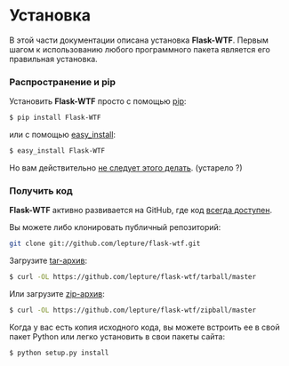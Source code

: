 # Установка

В этой части документации описана установка **Flask-WTF**. Первым шагом к использованию любого программного пакета является его правильная установка.

### Распространение и pip

Установить **Flask-WTF** просто с помощью [pip](https://pip.pypa.io/en/stable/):

```bash
$ pip install Flask-WTF
```

или с помощью [easy\_install](https://pypi.org/project/setuptools/):

```bash
$ easy_install Flask-WTF
```

Но вам действительно [не следует этого делать](https://python-packaging-user-guide.readthedocs.io/en/latest/pip\_easy\_install/). (устарело ?)

### Получить код

**Flask-WTF** активно развивается на GitHub, где код [всегда доступен](https://github.com/lepture/flask-wtf).

Вы можете либо клонировать публичный репозиторий:

```bash
git clone git://github.com/lepture/flask-wtf.git
```

Загрузите [tar-архив](https://github.com/lepture/flask-wtf/tarball/master):

```bash
$ curl -OL https://github.com/lepture/flask-wtf/tarball/master
```

Или загрузите [zip-архив](https://github.com/lepture/flask-wtf/zipball/master):

```bash
$ curl -OL https://github.com/lepture/flask-wtf/zipball/master
```

Когда у вас есть копия исходного кода, вы можете встроить ее в свой пакет Python или легко установить в свои пакеты сайта:

```bash
$ python setup.py install
```
